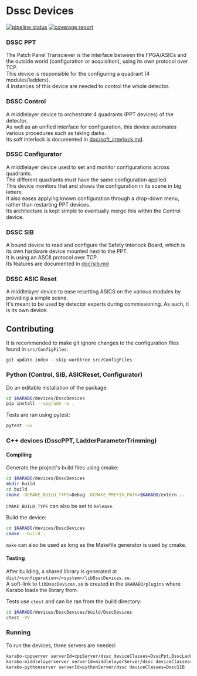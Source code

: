 # Dssc Devices
[![pipeline status](https://git.xfel.eu/karaboDevices/dsscDevices/badges/master/pipeline.svg)](https://git.xfel.eu/karaboDevices/dsscDevices/-/commits/master)
[![coverage report](https://git.xfel.eu/karaboDevices/dsscDevices/badges/master/coverage.svg)](https://git.xfel.eu/karaboDevices/dsscDevices/-/commits/master) 


### DSSC PPT

The Patch Panel Transciever is the interface between the FPGA/ASICs and the outside world (configuration or acquisition), using its own protocol over TCP.  
This device is responsible for the configuring a quadrant (4 modules/ladders).  
4 instances of this device are needed to control the whole detector.  

### DSSC Control

A middlelayer device to orchestrate 4 quadrants (PPT devices) of the detector.  
As well as an unified interface for configuration, this device automates various procedures such as taking darks.  
Its soft interlock is documented in [doc/soft_interlock.md](doc/soft_interlock.md).

### DSSC Configurator

A middlelayer device used to set and monitor configurations across quadrants.  
The different quadrants must have the same configuration applied.  
This device monitors that and shows the configuration in its scene in big letters.  
It also eases applying known configuration through a drop-down menu, rather than restarting PPT devices.  
Its architecture is kept simple to eventually merge this within the Control device.

### DSSC SIB

A bound device to read and configure the Safety Interlock Board, which is its own hardware
device mounted next to the PPT.  
It is using an ASCII protocol over TCP.  
Its features are documented in [doc/sib.md](doc/sib.md)

### DSSC ASIC Reset

A middlelayer device to ease resetting ASICS on the various modules by providing a simple scene.  
It's meant to be used by detector experts during commissioning. As such, it is its own device.

## Contributing

It is recommended to make git ignore changes to the configuration files found in `src/ConfigFiles`:  

```text
git update-index --skip-worktree src/ConfigFiles
```

### Python (Control, SIB, ASICReset, Configurator)

Do an editable installation of the package:  

```bash
cd $KARABO/devices/DsscDevices
pip install --upgrade -e .
```

Tests are ran using pytest:  

```bash
pytest -vv 
```

###  C++ devices (DsscPPT, LadderParameterTrimming)  

#### Compiling

Generate the project's build files using cmake:  

```bash
cd $KARABO/devices/DsscDevices
mkdir build
cd build
cmake -DCMAKE_BUILD_TYPE=Debug -DCMAKE_PREFIX_PATH=$KARABO/extern ..
```

`CMAKE_BUILD_TYPE` can also be set to `Release`.  

Build the device:

```bash
cd $KARABO/devices/DsscDevices
cmake --build .
```

`make` can also be used as long as the Makefile generator is used by cmake.  

#### Testing

After building, a shared library is generated at `dist/<configuration>/<system>/libDsscDevices.so`.  
A soft-link to `libDsscDevices.so` is created in the `$KARABO/plugins` where Karabo loads the library from.  

Tests use `ctest` and can be ran from the build directory:  

```bash
cd $KARABO/devices/DsscDevices/build/DsscDevices
ctest -VV
```

### Running

To run the devices, three servers are needed:  
```bash
karabo-cppserver serverId=cppServer/dssc deviceClasses=DsscPpt,DsscLadderParameterTrimming &
karabo-middlelayerserver serverId=middlelayerServer/dssc deviceClasses=DsscControl,Configurator &
karabo-pythonserver serverId=pythonServer/dssc deviceClasses=DsscSIB
```
